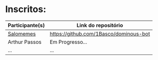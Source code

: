# Inscritos:

| Participante(s)  | Link do repositório |
| ---------------- | ------------------- |
| [Salomemes](https://github.com/1Basco) | https://github.com/1Basco/dominous-bot |
| Arthur Passos | Em Progresso... |
| ... | ... |
